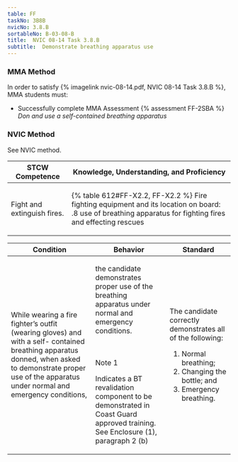 ```yaml
---
table: FF
taskNo: 3B8B
nvicNo: 3.8.B 
sortableNo: B-03-08-B
title:  NVIC 08-14 Task 3.8.B
subtitle:  Demonstrate breathing apparatus use
---
```



### MMA Method

In order to satisfy  {% imagelink nvic-08-14.pdf, NVIC 08-14 Task 3.8.B %}, MMA students must:

* Successfully complete MMA Assessment {% assessment FF-2SBA %} *Don and use a self-contained breathing apparatus*


### NVIC Method

<a onclick="togglevisibility('nvic_methods')" >See NVIC method.</a>

<div id='nvic_methods' class='hide'>

<table>
<thead>
<tr>
<th class='forty'> STCW Competence </th>
<th class='sixty'> Knowledge, Understanding, and Proficiency </th>
</tr>
</thead>




<tbody>
<tr><td markdown='1'>

Fight and extinguish fires.

</td><td markdown='1'>

{% table 612#FF-X2.2, FF-X2.2 %} Fire fighting equipment and its location on board:
.8  use of breathing apparatus for fighting fires and effecting rescues

</td></tr>


</tbody>
</table>


<table>
<thead>
<tr><th class='twenty'>  Condition </th><th class='twenty'> Behavior </th><th  class='sixty'>Standard </th></tr>
</thead>
<tbody >



<tr><td markdown='1'>

While wearing a fire fighter’s outfit (wearing gloves) and with a self- contained breathing apparatus donned, when asked  to demonstrate proper use of the apparatus under normal and emergency conditions,

</td><td markdown='1'>

the candidate demonstrates proper use of the breathing apparatus under normal and emergency conditions.

<br>

<div class="tooltip" markdown='1'>

Note 1

Indicates a BT revalidation component to be demonstrated in Coast Guard approved training. See Enclosure (1), paragraph 2 (b)

</div>


</td><td markdown='1'>

The candidate correctly demonstrates all of the following:
 
1.  Normal breathing; 
2.  Changing the bottle; and 
3.  Emergency breathing.

</td></tr>
</tbody>
</table>
</div>

